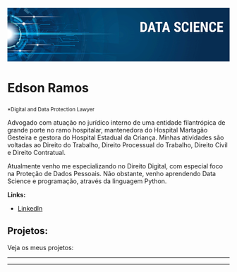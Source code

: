 
<p align="center">
  <img src="banner.png" >
</p>

# Edson Ramos
<sub>*Digital and Data Protection Lawyer</sub>

Advogado com atuação no jurídico interno de uma entidade filantrópica de grande porte no ramo hospitalar, mantenedora do Hospital Martagão Gesteira e gestora do Hospital Estadual da Criança. Minhas atividades são voltadas ao Direito do Trabalho, Direito Processual do Trabalho, Direito Civil e Direito Contratual.

Atualmente venho me especializando no Direito Digital, com especial foco na Proteção de Dados Pessoais. Não obstante, venho aprendendo Data Science e programação, através da linguagem Python.

**Links:**
* [LinkedIn](https://www.linkedin.com/in/edson-ramos-0306b378/)



## Projetos:
Veja os meus projetos:

* **

---





